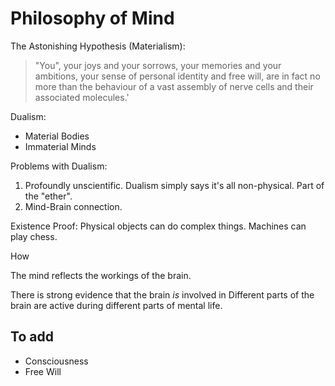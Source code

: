 # Philosophy of Mind
The Astonishing Hypothesis (Materialism):
> "You", your joys and your sorrows, your memories and your ambitions, your sense of personal identity and free will, are in fact no more than the behaviour of a vast assembly of nerve cells and their associated molecules.'

Dualism: 
+ Material Bodies
+ Immaterial Minds

Problems with Dualism:
1. Profoundly unscientific. Dualism simply says it's all non-physical. Part of the "ether".
2. Mind-Brain connection.

Existence Proof: Physical objects can do complex things. Machines can play chess.

How 

The mind reflects the workings of the brain.

There is strong evidence that the brain *is* involved in 
Different parts of the brain are active during different parts of mental life.


## To add
+ Consciousness
+ Free Will
